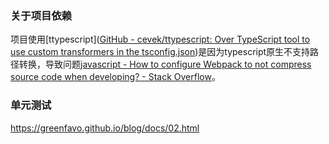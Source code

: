 ### 关于项目依赖

项目使用[ttypescript]([GitHub - cevek/ttypescript: Over TypeScript tool to use custom transformers in the tsconfig.json](https://github.com/cevek/ttypescript))是因为typescript原生不支持路径转换，导致问题[javascript - How to configure Webpack to not compress source code when developing? - Stack Overflow](https://stackoverflow.com/questions/70796537/how-to-configure-webpack-to-not-compress-source-code-when-developing)。

### 单元测试





https://greenfavo.github.io/blog/docs/02.html




